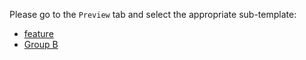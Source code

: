 Please go to the `Preview` tab and select the appropriate sub-template:

* [feature](?expand=1&template=feature_request.md)
* [Group B](?expand=1&template=group_b_template.md)
